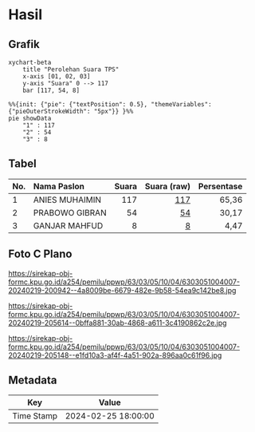 # Hasil

## Grafik

```mermaid
xychart-beta
    title "Perolehan Suara TPS"
    x-axis [01, 02, 03]
    y-axis "Suara" 0 --> 117
    bar [117, 54, 8]
```

```mermaid
%%{init: {"pie": {"textPosition": 0.5}, "themeVariables": {"pieOuterStrokeWidth": "5px"}} }%%
pie showData
    "1" : 117
    "2" : 54
    "3" : 8
```

## Tabel

| No. | Nama Paslon    | Suara | Suara (raw) | Persentase |
|:--- |:-------------- | -----:| -----------:| ----------:|
| 1   | ANIES MUHAIMIN | 117   | [117][p-1]  | 65,36      |
| 2   | PRABOWO GIBRAN | 54    | [54][p-2]   | 30,17      |
| 3   | GANJAR MAHFUD  | 8     | [8][p-3]    | 4,47       |


[p-1]: https://github.com/gigit-pemilu/pemilu-2024/blob/main/pilpres/hitung-suara/sub/63-kalimantan-selatan/sub/03-banjar/sub/05-martapura/sub/1004-murung-keraton/sub/007-tps/sub/paslon-1.txt
[p-2]: https://github.com/gigit-pemilu/pemilu-2024/blob/main/pilpres/hitung-suara/sub/63-kalimantan-selatan/sub/03-banjar/sub/05-martapura/sub/1004-murung-keraton/sub/007-tps/sub/paslon-2.txt
[p-3]: https://github.com/gigit-pemilu/pemilu-2024/blob/main/pilpres/hitung-suara/sub/63-kalimantan-selatan/sub/03-banjar/sub/05-martapura/sub/1004-murung-keraton/sub/007-tps/sub/paslon-3.txt

## Foto C Plano

https://sirekap-obj-formc.kpu.go.id/a254/pemilu/ppwp/63/03/05/10/04/6303051004007-20240219-200942--4a8009be-6679-482e-9b58-54ea9c142be8.jpg

https://sirekap-obj-formc.kpu.go.id/a254/pemilu/ppwp/63/03/05/10/04/6303051004007-20240219-205614--0bffa881-30ab-4868-a611-3c4190862c2e.jpg

https://sirekap-obj-formc.kpu.go.id/a254/pemilu/ppwp/63/03/05/10/04/6303051004007-20240219-205148--e1fd10a3-af4f-4a51-902a-896aa0c61f96.jpg


## Metadata

| Key        | Value               |
| ---------- | ------------------- |
| Time Stamp | 2024-02-25 18:00:00 |




